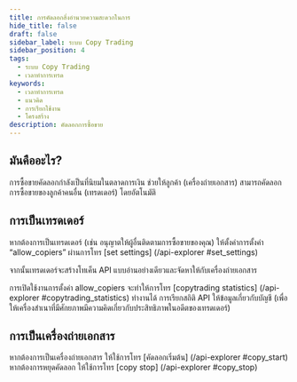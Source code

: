 ```yaml
---
title: การคัดลอกสิ่งอำนวยความสะดวกในการ
hide_title: false
draft: false
sidebar_label: ระบบ Copy Trading
sidebar_position: 4
tags:
  - ระบบ Copy Trading
  - เวลาทำการเทรด
keywords:
  - เวลาทำการเทรด
  - แนวคิด
  - การเรียกใช้งาน
  - โครงสร้าง
description: คัดลอกการซื้อขาย
---
```


## มันคืออะไร?

การซื้อขายคัดลอกกำลังเป็นที่นิยมในตลาดการเงิน ช่วยให้ลูกค้า (เครื่องถ่ายเอกสาร) สามารถคัดลอกการซื้อขายของลูกค้าคนอื่น (เทรดเดอร์) โดยอัตโนมัติ

## การเป็นเทรดเดอร์

หากต้องการเป็นเทรดเดอร์ (เช่น อนุญาตให้ผู้อื่นติดตามการซื้อขายของคุณ) ให้ตั้งค่าการตั้งค่า “allow_copiers” ผ่านการโทร [set settings] (/api-explorer #set_settings)

จากนั้นเทรดเดอร์จะสร้างโทเค็น API แบบอ่านอย่างเดียวและจัดหาให้กับเครื่องถ่ายเอกสาร

การเปิดใช้งานการตั้งค่า allow_copiers จะทำให้การโทร [copytrading statistics] (/api-explorer #copytrading_statistics) ทำงานได้ การเรียกสถิติ API ให้ข้อมูลเกี่ยวกับบัญชี (เพื่อให้เครื่องสำเนาที่มีศักยภาพมีความคิดเกี่ยวกับประสิทธิภาพในอดีตของเทรดเดอร์)

## การเป็นเครื่องถ่ายเอกสาร

หากต้องการเป็นเครื่องถ่ายเอกสาร ให้ใช้การโทร [คัดลอกเริ่มต้น] (/api-explorer #copy_start) หากต้องการหยุดคัดลอก ให้ใช้การโทร [copy stop] (/api-explorer #copy_stop)
